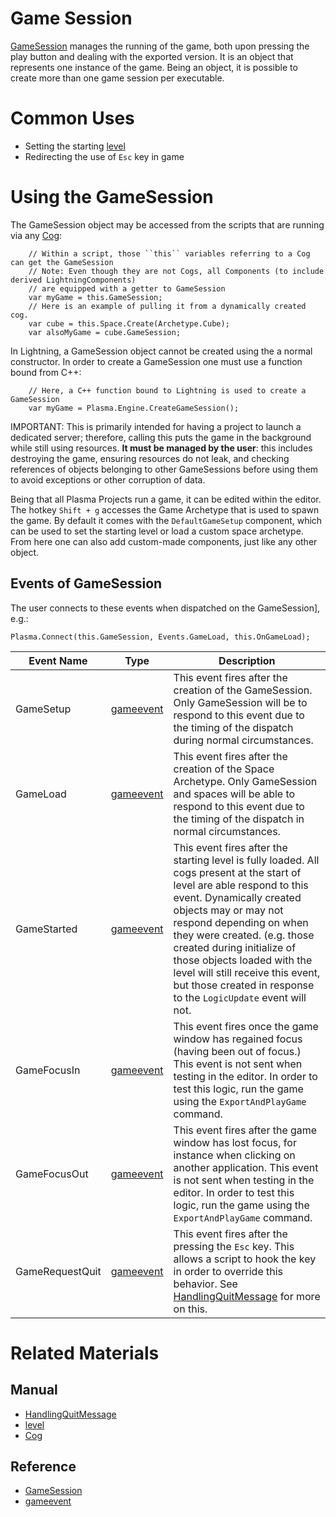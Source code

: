 # Game Session
[GameSession](https://github.com/PlasmaEngine/PlasmaDocs/tree/master/docs/C%2B%2B/code_reference/class_reference/gamesession.markdown) manages the running of the game, both upon pressing the play button and dealing with the exported version. It is an object that represents one instance of the game. Being an object, it is possible to create more than one game session per executable.

# Common Uses
 - Setting the starting [level](https://plasmaengine.github.io/PlasmaDocs/Plasma1/Editor/architecture/resources/level.markdown) 
 - Redirecting the use of `Esc` key in game 

# Using the GameSession
The GameSession object may be accessed from the scripts that are running via any [ Cog](https://plasmaengine.github.io/PlasmaDocs/Plasma1/Editor/architecture/cogs/gameobjectsconcept.markdown):

```
    // Within a script, those ``this`` variables referring to a Cog can get the GameSession
    // Note: Even though they are not Cogs, all Components (to include derived LightningComponents)
    // are equipped with a getter to GameSession
    var myGame = this.GameSession;
    // Here is an example of pulling it from a dynamically created cog.
    var cube = this.Space.Create(Archetype.Cube);
    var alsoMyGame = cube.GameSession;   
```


In Lightning, a GameSession object cannot be created using the a normal constructor. In order to create a GameSession one must use a function bound from C++:

```
    // Here, a C++ function bound to Lightning is used to create a GameSession
    var myGame = Plasma.Engine.CreateGameSession();
```


IMPORTANT:
  This is primarily intended for having a project to launch a dedicated server; therefore, calling this puts the game in the background while still using resources. **It must be managed by the user**: this includes destroying the game, ensuring resources do not leak, and checking references of objects belonging to other GameSessions before using them to avoid exceptions or other corruption of data.


Being that all Plasma Projects run a game, it can be edited within the editor. The hotkey `Shift + g` accesses the Game Archetype that is used to spawn the game. By default it comes with the `DefaultGameSetup` component, which can be used to set the starting level or load a custom space archetype. From here one can also add custom-made components, just like any other object.

## Events of GameSession
The user connects to these events when dispatched on the GameSession], e.g.:

`Plasma.Connect(this.GameSession, Events.GameLoad, this.OnGameLoad);`

| Event Name       |          Type         | Description                                                                       |
|------------------|-----------------------|-----------------------------------------------------------------------------------|
| GameSetup        | [gameevent](https://github.com/PlasmaEngine/PlasmaDocs/tree/master/docs/C%2B%2B/code_reference/class_reference/gameevent.markdown) | This event fires after the creation of the GameSession. Only GameSession will be to respond to this event due to the timing of the dispatch during normal circumstances. |
| GameLoad         | [gameevent](https://github.com/PlasmaEngine/PlasmaDocs/tree/master/docs/C%2B%2B/code_reference/class_reference/gameevent.markdown) | This event fires after the creation of the Space Archetype. Only GameSession and spaces will be able to respond to this event due to the timing of the dispatch in normal circumstances. |
| GameStarted      | [gameevent](https://github.com/PlasmaEngine/PlasmaDocs/tree/master/docs/C%2B%2B/code_reference/class_reference/gameevent.markdown) | This event fires after the starting level is fully loaded. All cogs present at the start of level are able respond to this event. Dynamically created objects may or may not respond depending on when they were created. (e.g. those created during initialize of those objects loaded with the level will still receive this event, but those created in response to the `LogicUpdate` event will not. |
| GameFocusIn      | [gameevent](https://github.com/PlasmaEngine/PlasmaDocs/tree/master/docs/C%2B%2B/code_reference/class_reference/gameevent.markdown) | This event fires once the game window has regained focus (having been out of focus.) This event is not sent when testing in the editor. In order to test this logic, run the game using the `ExportAndPlayGame` command. |
| GameFocusOut     | [gameevent](https://github.com/PlasmaEngine/PlasmaDocs/tree/master/docs/C%2B%2B/code_reference/class_reference/gameevent.markdown) | This event fires after the game window has lost focus, for instance when clicking on another application. This event is not sent when testing in the editor. In order to test this logic, run the game using the `ExportAndPlayGame` command. |
| GameRequestQuit  | [gameevent](https://github.com/PlasmaEngine/PlasmaDocs/tree/master/docs/C%2B%2B/code_reference/class_reference/gameevent.markdown) | This event fires after the pressing the `Esc` key. This allows a script to hook the key in order to override this behavior. See [HandlingQuitMessage](https://plasmaengine.github.io/PlasmaDocs/Plasma1/Editor/gameplay/handlingquitmessage.markdown) for more on this. |


# Related Materials
## Manual
- [HandlingQuitMessage](https://plasmaengine.github.io/PlasmaDocs/Plasma1/Editor/gameplay/handlingquitmessage.markdown)
- [level](https://plasmaengine.github.io/PlasmaDocs/Plasma1/Editor/architecture/resources/level.markdown) 
- [ Cog](https://plasmaengine.github.io/PlasmaDocs/Plasma1/Editor/architecture/cogs/gameobjectsconcept.markdown)

## Reference
- [GameSession](https://github.com/PlasmaEngine/PlasmaDocs/tree/master/docs/C%2B%2B/code_reference/class_reference/gamesession.markdown)
- [gameevent](https://github.com/PlasmaEngine/PlasmaDocs/tree/master/docs/C%2B%2B/code_reference/class_reference/gameevent.markdown)

 

 